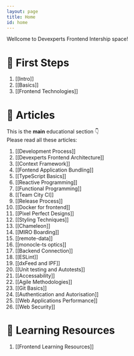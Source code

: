 ```yaml
---
layout: page
title: Home
id: home
---
```

Wellcome to Devexperts Frontend Intership space!

# 🚀 First Steps
1. [[Intro]]
2. [[Basics]]
3. [[Frontend Technologies]]

# 📙 Articles
This is the **main** educational section 👇  
Please read all these articles:
1. [[Development Process]]
2. [[Devexperts Frontend Architecture]]
3. [[Context Framework]]
4. [[Fontend Application Bundling]]
5. [[TypeScript Basics]]
6. [[Reactive Programming]]
7. [[Functional Programming]]
8. [[Team City CI]]
9. [[Release Process]]
10. [[Docker for frontend]]
11. [[Pixel Perfect Designs]]
12. [[Styling Techniques]]
13. [[Chameleon]]
14. [[MIRO Boarding]]
15. [[remote-data]]
16. [[monocle-ts optics]]
17. [[Backend Connection]]
18. [[ESLint]]
19. [[dxFeed and IPF]]
20. [[Unit testing and Autotests]]
21. [[Accessability]]
22. [[Agile Methodologies]]
23. [[Git Basics]]
24. [[Authentication and Autorisation]]
25. [[Web Applications Performance]]
26. [[Web Security]]

# 🔗 Learning Resources
1. [[Frontend Learning Resources]]
